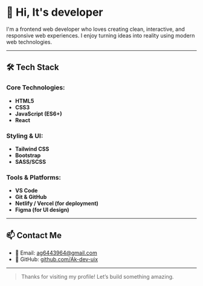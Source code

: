 # 👋 Hi, It's developer 

I'm a frontend web developer who loves creating clean, interactive, and responsive web experiences. I enjoy turning ideas into reality using modern web technologies.

---

## 🛠 Tech Stack

### Core Technologies:
- **HTML5**
- **CSS3**
- **JavaScript (ES6+)**
- **React**

### Styling & UI:
- **Tailwind CSS**
- **Bootstrap**
- **SASS/SCSS**

### Tools & Platforms:
- **VS Code**
- **Git & GitHub**
- **Netlify / Vercel (for deployment)**
- **Figma (for UI design)**

---

## 📫 Contact Me

- 📧 Email: [ag6443964@gmail.com](mailto:ag6443964@gmail.com)  
- 🐙 GitHub: [github.com/Ak-dev-uix](https://github.com/Ak-dev-uix)

---

> Thanks for visiting my profile! Let’s build something amazing.
